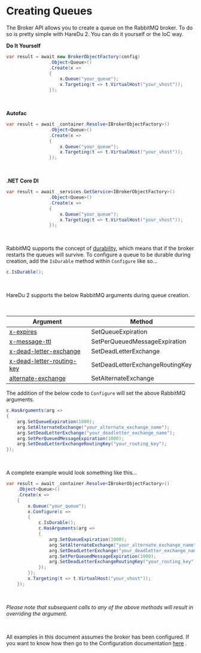 # Creating Queues

The Broker API allows you to create a queue on the RabbitMQ broker. To do so is pretty simple with HareDu 2. You can do it yourself or the IoC way.

**Do It Yourself**

```csharp
var result = await new BrokerObjectFactory(config)
                .Object<Queue>()
                .Create(x =>
                {
                    x.Queue("your_queue");
                    x.Targeting(t => t.VirtualHost("your_vhost"));
                });
```
<br>

**Autofac**

```csharp
var result = await _container.Resolve<IBrokerObjectFactory>()
                .Object<Queue>()
                .Create(x =>
                {
                    x.Queue("your_queue");
                    x.Targeting(t => t.VirtualHost("your_vhost"));
                });
```
<br>

**.NET Core DI**

```csharp
var result = await _services.GetService<IBrokerObjectFactory>()
                .Object<Queue>()
                .Create(x =>
                {
                    x.Queue("your_queue");
                    x.Targeting(t => t.VirtualHost("your_vhost"));
                });
```
<br>

RabbitMQ supports the concept of [durability](https://www.rabbitmq.com/queues.html), which means that if the broker restarts the queues will survive. To configure a queue to be durable during creation, add the ```IsDurable``` method within ```Configure``` like so...

```csharp
c.IsDurable();
```
<br>

HareDu 2 supports the below RabbitMQ arguments during queue creation.

<br>

| Argument | Method |
| --- | --- |
| [x-expires](https://www.rabbitmq.com/ttl.html#queue-ttl) | SetQueueExpiration |
| [x-message-ttl](https://www.rabbitmq.com/ttl.html#message-ttl-using-policy) | SetPerQueuedMessageExpiration |
| [x-dead-letter-exchange](https://www.rabbitmq.com/dlx.html#using-optional-queue-arguments) | SetDeadLetterExchange |
| [x-dead-letter-routing-key](https://www.rabbitmq.com/dlx.html#using-optional-queue-arguments) | SetDeadLetterExchangeRoutingKey |
| [alternate-exchange](https://www.rabbitmq.com/ae.html) | SetAlternateExchange |

The addition of the below code to ```Configure``` will set the above RabbitMQ arguments.

```csharp
c.HasArguments(arg =>
{
    arg.SetQueueExpiration(1000);
    arg.SetAlternateExchange("your_alternate_exchange_name");
    arg.SetDeadLetterExchange("your_deadletter_exchange_name");
    arg.SetPerQueuedMessageExpiration(1000);
    arg.SetDeadLetterExchangeRoutingKey("your_routing_key");
});
```
<br>

A complete example would look something like this...

```csharp
var result = await _container.Resolve<IBrokerObjectFactory>()
    .Object<Queue>()
    .Create(x =>
    {
        x.Queue("your_queue");
        x.Configure(c =>
        {
            c.IsDurable();
            c.HasArguments(arg =>
            {
                arg.SetQueueExpiration(1000);
                arg.SetAlternateExchange("your_alternate_exchange_name");
                arg.SetDeadLetterExchange("your_deadletter_exchange_name");
                arg.SetPerQueuedMessageExpiration(1000);
                arg.SetDeadLetterExchangeRoutingKey("your_routing_key");
            });
        });
        x.Targeting(t => t.VirtualHost("your_vhost"));
    });
```

<br>

*Please note that subsequent calls to any of the above methods will result in overriding the argument.*

<br>

All examples in this document assumes the broker has been configured. If you want to know how then go to the Configuration documentation [here](https://github.com/ahives/HareDu2/blob/master/docs/configuration.md) .

